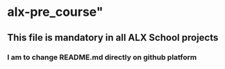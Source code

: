 # alx-pre_course"

## This file is mandatory in all ALX School projects
### I am to change README.md directly on github platform
